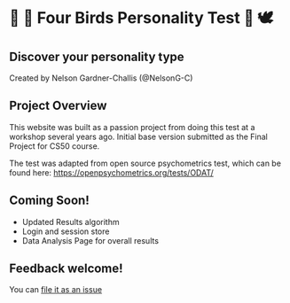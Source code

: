 # :eagle: :owl: Four Birds Personality Test :peacock: :dove:

## Discover your personality type

Created by Nelson Gardner-Challis (@NelsonG-C)

## Project Overview

This website was built as a passion project from doing this test at a workshop several years ago. Initial base version submitted as the Final Project for CS50 course.

The test was adapted from open source psychometrics test, which can be found here:
https://openpsychometrics.org/tests/ODAT/

## Coming Soon!

- Updated Results algorithm
- Login and session store
- Data Analysis Page for overall results

## Feedback welcome!

You can [file it as an issue](https://github.com/NelsonG-C/four-birds-website/issues)
